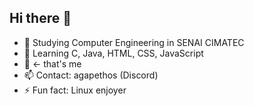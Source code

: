 ## Hi there 👋

- 🏫 Studying Computer Engineering in SENAI CIMATEC
- 🌱 Learning C, Java, HTML, CSS, JavaScript
- 🤔 <- that's me
- 📫 Contact: agapethos (Discord)
- ⚡ Fun fact: Linux enjoyer
